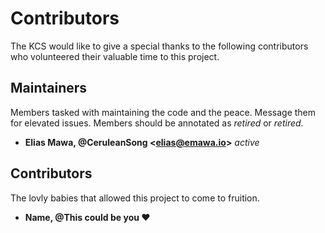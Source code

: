 # Contributors

The KCS would like to give a special thanks to the following contributors who volunteered their valuable time to this project. 

## Maintainers 

Members tasked with maintaining the code and the peace. Message them for elevated issues. Members should be annotated as *retired* or *retired*.

- **Elias Mawa, @CeruleanSong \<elias@emawa.io>** *active*

## Contributors 

The lovly babies that allowed this project to come to fruition.

- **Name, @This could be you :heart:**
